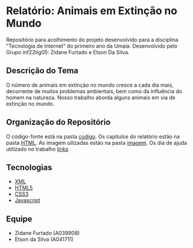 # Relatório: Animais em Extinção no Mundo

Repositório para acolhimento do projeto desenvolvido para a disciplina "Tecnologia de Internet" do primeiro ano da Umaia. Desenvolvido pelo Grupo inf22tig05: Zidane Furtado e Etson Da Silva.

## Descrição do Tema

O número de animais em extinção no mundo cresce a cada dia mais, decorrente de muitos problemas ambientais, bem como da influência do homem na natureza. Nosso trabalho aborda alguns animais em via de extinção no mundo.

## Organização do Repositório

O código-fonte está na pasta  [codigo](https://github.com/inf22tig05/trabalho_grupo/tree/main/Codigo). 
Os capítulos do relatório estão na pasta [HTML](https://github.com/inf22tig05/trabalho_grupo/tree/main/Codigo/HTML).
As imagem uilizadas estão na pasta [imagem](https://github.com/inf22tig05/trabalho_grupo/tree/main/Imagem).
Os dia de ajuda utilizado no trabalho [links](https://github.com/inf22tig05/trabalho_grupo/tree/main/Links)


## Tecnologias

- [XML](https://github.com/inf22tig05/trabalho_grupo/tree/main/Codigo/xml)
- [HTML5](https://github.com/inf22tig05/trabalho_grupo/tree/main/Codigo/HTML)  
- [CSS3](https://github.com/inf22tig05/trabalho_grupo/tree/main/Codigo/css)
- [Javascript](https://github.com/inf22tig05/trabalho_grupo/tree/main/Codigo/javaScript)

## Equipe

- Zidane Furtado (A039908)
- Etson da Silva (A041711)